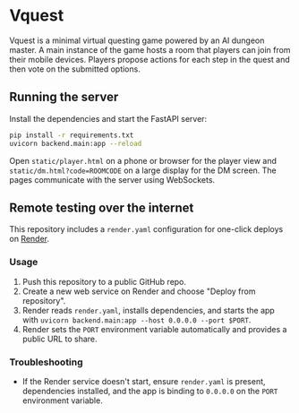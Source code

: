 # Vquest

Vquest is a minimal virtual questing game powered by an AI dungeon master. A main
instance of the game hosts a room that players can join from their mobile
devices. Players propose actions for each step in the quest and then vote on the
submitted options.

## Running the server

Install the dependencies and start the FastAPI server:

```bash
pip install -r requirements.txt
uvicorn backend.main:app --reload
```

Open `static/player.html` on a phone or browser for the player view and
`static/dm.html?code=ROOMCODE` on a large display for the DM screen. The pages
communicate with the server using WebSockets.

## Remote testing over the internet

This repository includes a `render.yaml` configuration for one-click deploys on
[Render](https://render.com).

### Usage

1. Push this repository to a public GitHub repo.
2. Create a new web service on Render and choose "Deploy from repository".
3. Render reads `render.yaml`, installs dependencies, and starts the app with
   `uvicorn backend.main:app --host 0.0.0.0 --port $PORT`.
4. Render sets the `PORT` environment variable automatically and provides a
   public URL to share.

### Troubleshooting

- If the Render service doesn't start, ensure `render.yaml` is present,
  dependencies installed, and the app is binding to `0.0.0.0` on the `PORT`
  environment variable.

